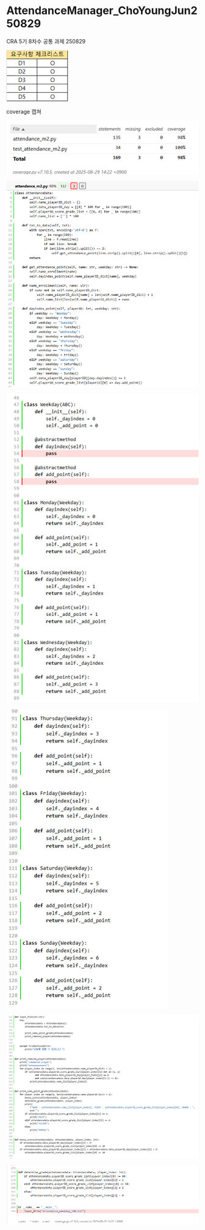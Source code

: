 # AttendanceManager_ChoYoungJun250829
CRA 5기 8차수 공통 과제 250829

![img_1.png](img_1.png)

coverage 캡쳐

![img.png](img.png)

![img_2.png](img_2.png)

![img_3.png](img_3.png)

![img_4.png](img_4.png)

![img_5.png](img_5.png)

![img_6.png](img_6.png)